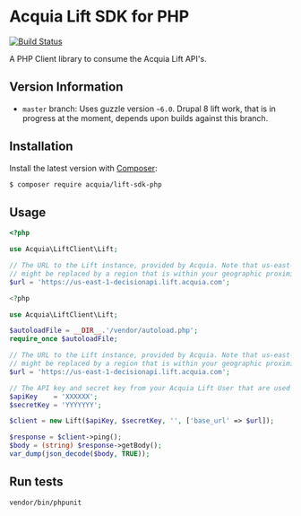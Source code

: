 # Acquia Lift SDK for PHP

[![Build Status](https://travis-ci.org/acquia/lift-sdk-php.svg)](https://travis-ci.org/acquia/lift-sdk-php)

A PHP Client library to consume the Acquia Lift API's.

## Version Information

* `master` branch: Uses guzzle version `~6.0`. Drupal 8 lift work, that is in progress at the moment, depends upon builds against this branch.

## Installation

Install the latest version with [Composer](https://getcomposer.org/):

```bash
$ composer require acquia/lift-sdk-php
```

## Usage

```php
<?php

use Acquia\LiftClient\Lift;

// The URL to the Lift instance, provided by Acquia. Note that us-east-1
// might be replaced by a region that is within your geographic proximity.
$url = 'https://us-east-1-decisionapi.lift.acquia.com';

<?php

use Acquia\LiftClient\Lift;

$autoloadFile = __DIR__.'/vendor/autoload.php';
require_once $autoloadFile;

// The URL to the Lift instance, provided by Acquia. Note that us-east-1
// might be replaced by a region that is within your geographic proximity.
$url = 'https://us-east-1-decisionapi.lift.acquia.com';

// The API key and secret key from your Acquia Lift User that are used to authenticate requests to Acquia Lift.
$apiKey    = 'XXXXXX';
$secretKey = 'YYYYYYY';

$client = new Lift($apiKey, $secretKey, '', ['base_url' => $url]);

$response = $client->ping();
$body = (string) $response->getBody();
var_dump(json_decode($body, TRUE));
```

## Run tests

```bash
vendor/bin/phpunit
```
